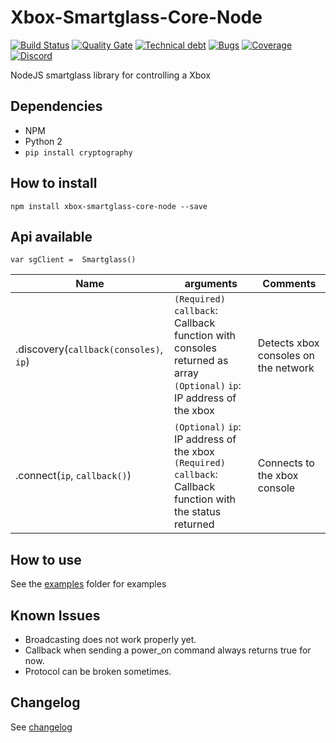 # Xbox-Smartglass-Core-Node
[![Build Status](https://travis-ci.org/OpenXbox/xbox-smartglass-core-node.svg?branch=release/0.5.0)](https://travis-ci.org/OpenXbox/xbox-smartglass-core-node)
[![Quality Gate](https://sonarcloud.io/api/project_badges/measure?project=xbox-smartglass-core-node&metric=alert_status&branch=release/0.5.0)](https://sonarcloud.io/component_measures?id=xbox-smartglass-core-node&metric=alert_status)
[![Technical debt](https://sonarcloud.io/api/project_badges/measure?project=xbox-smartglass-core-node&metric=sqale_index&branch=release/0.5.0)](https://sonarcloud.io/component_measures?id=xbox-smartglass-core-node&metric=sqale_index)
[![Bugs](https://sonarcloud.io/api/project_badges/measure?project=xbox-smartglass-core-node&metric=bugs&branch=release/0.5.0)](https://sonarcloud.io/component_measures?id=xbox-smartglass-core-node&metric=bugs)
[![Coverage](https://sonarcloud.io/api/project_badges/measure?project=xbox-smartglass-core-node&metric=coverage&branch=release/0.5.0)](https://sonarcloud.io/component_measures?id=xbox-smartglass-core-node&metric=coverage)
[![Discord](https://img.shields.io/badge/discord-OpenXbox-blue.svg)](https://openxbox.org/discord)


NodeJS smartglass library for controlling a Xbox

## Dependencies

- NPM
- Python 2
- `pip install cryptography`

## How to install

`npm install xbox-smartglass-core-node --save`

## Api available

    var sgClient =  Smartglass()

| Name | arguments | Comments |
|------|-----------|----------|
| .discovery(`callback(consoles)`, `ip`) | `(Required)` `callback`: Callback function with consoles returned as array <br>`(Optional)` `ip`: IP address of the xbox | Detects xbox consoles  on the network |
| .connect(`ip`, `callback()`) | `(Optional)` `ip`: IP address of the xbox <br> `(Required)` `callback`: Callback function with the status returned | Connects to the xbox console |

## How to use

See the [examples](examples) folder for examples

## Known Issues

- Broadcasting does not work properly yet.
- Callback when sending a power_on command always returns true for now.
- Protocol can be broken sometimes.

## Changelog

See [changelog](CHANGELOG.md)
